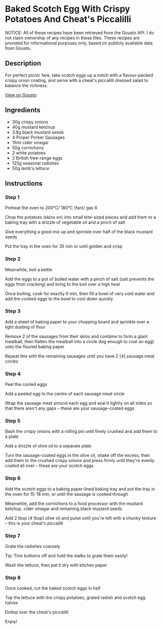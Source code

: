 # Baked Scotch Egg With Crispy Potatoes And Cheat's Piccalilli

NOTICE: All of these recipes have been retrieved from the Gousto API. I do not claim ownership of any recipes in these files. These recipes are provided for informational purposes only, based on publicly available data from Gousto.

## Description

For perfect picnic fare, take scotch eggs up a notch with a  flavour-packed crispy onion coating, and serve with a cheat's piccalilli dressed salad to balance the richness.

[View on Gousto](https://www.gousto.co.uk/recipes/cookbook/baked-scotch-egg-salad-with-piccalilli)

## Ingredients

- 30g crispy onions
- 40g mustard ketchup
- 3.8g black mustard seeds
- 4 Proper Porker Sausages
- 15ml cider vinegar 		
- 50g cornichons
- 2 white potatoes
- 2 British free-range eggs
- 125g seasonal radishes
- 50g lamb's lettuce

## Instructions


### Step 1

Preheat the oven to 200°C/ 180°C (fan)/ gas 6

Chop the potatoes (skins on) into small bite-sized pieces and add them to a baking tray with a drizzle of vegetable oil and a pinch of salt

Give everything a good mix up and sprinkle over half of the black mustard seeds

Put the tray in the oven for 35 min or until golden and crisp


### Step 2

Meanwhile, boil a kettle

Add the eggs to a pot of boiled water with a pinch of salt (salt prevents the eggs from cracking) and bring to the boil over a high heat

Once boiling, cook for exactly 6 min, then fill a bowl of very cold water and add the cooked eggs to the bowl to cool down quickly


### Step 3

Add a sheet of baking paper to your chopping board and sprinkle over a light dusting of flour

Remove 2 of the sausages from their skins and combine to form a giant meatball, then flatten the meatball into a circle (big enough to coat an egg) onto the floured baking paper

Repeat this with the remaining sausages until you have 2 <span class="text-danger">[4] </span>sausage meat circles


### Step 4

Peel the cooled eggs

Add a peeled egg to the centre of each sausage meat circle

Wrap the sausage meat around each egg and seal it tightly on all sides so that there aren't any gaps – these are your sausage-coated eggs


### Step 5

Bash the crispy onions with a rolling pin until finely crushed and add them to a plate

Add a drizzle of olive oil to a separate plate

Turn the sausage-coated eggs in the olive oil, shake off the excess, then add them to the crushed crispy onions and press firmly until they're evenly coated all over – these are your scotch eggs


### Step 6

Add the scotch eggs to a baking paper-lined baking tray and put the tray in the oven for 15-18 min, or until the sausage is cooked through

Meanwhile, add the cornichons to a food processor with the mustard ketchup, cider vinegar and remaining black mustard seeds

Add 2 tbsp <span class="text-danger">[4 tbsp] </span>olive oil and pulse until you're left with a chunky texture – this is your cheat's piccalilli


### Step 7

Grate the radishes coarsely

Tip: Trim bottoms off and hold the stalks to grate them easily!

Wash the lettuce, then pat it dry with kitchen paper

### Step 8

Once cooked, cut the baked scotch eggs in half

Top the lettuce with the crispy potatoes, grated radish and scotch egg halves

Dollop over the cheat's piccalilli

Enjoy!

